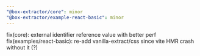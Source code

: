 ```yaml
---
"@box-extractor/core": minor
"@box-extractor/example-react-basic": minor
---
```


fix(core): external identifier reference value with better perf
fix(examples/react-basic): re-add vanilla-extract/css since vite HMR crash without it (?)
